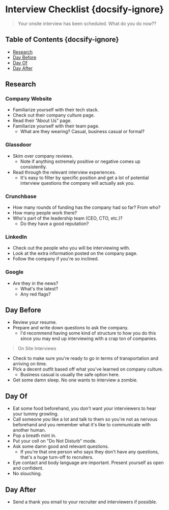 # Interview Checklist {docsify-ignore}

> Your onsite interview has been scheduled. What do you do now??

## Table of Contents {docsify-ignore}

- [Research](#research)
- [Day Before](#day-before)
- [Day Of](#day-of)
- [Day After](#day-after)

## Research

### Company Website

- Familiarize yourself with their tech stack.
- Check out their company culture page.
- Read their “About Us” page.
- Familiarize yourself with their team page.
    + What are they wearing? Casual, business casual or formal?

### Glassdoor­

- Skim over company reviews.
    + Note if anything extremely positive or negative comes up consistently.
- Read through the relevant interview experiences.
    + It's easy to filter by specific position and get a lot of potential interview questions the company will actually ask you.

### Crunchbase

- How many rounds of funding has the company had so far? From who?
- How many people work there?
- Who's part of the leadership team (CEO, CTO, etc.)?
    + Do they have a good reputation?

### LinkedIn

- Check out the people who you will be interviewing with.
- Look at the extra information posted on the company page.
- Follow the company if you're so inclined.

### Google

- Are they in the news?
    + What's the latest?
    + Any red flags?

## Day Before

- Review your resume.
- Prepare and write down questions to ask the company.
    + I'd recommend having some kind of structure to how you do this since you may end up interviewing with a crap ton of companies.

> On Site Interviews

- Check to make sure you're ready to go in terms of transportation and arriving on time.
- Pick a decent outfit based off what you've learned on company culture.
    + Business casual is usually the safe option here.
- Get some damn sleep. No one wants to interview a zombie.

## Day Of

- Eat some food beforehand, you don't want your interviewers to hear your tummy growling.
- Call someone you like a lot and talk to them so you're not as nervous beforehand and you remember what it's like to communicate with another human.
- Pop a breath mint in.
- Put your cell on "Do Not Disturb" mode.
- Ask some damn good and relevant questions.
    + If you're that one person who says they don't have any questions, that's a huge turn-off to recruiters.
- Eye contact and body language are important. Present yourself as open and confident.
- No slouching.

## Day After

- Send a thank you email to your recruiter and interviewers if possible.
